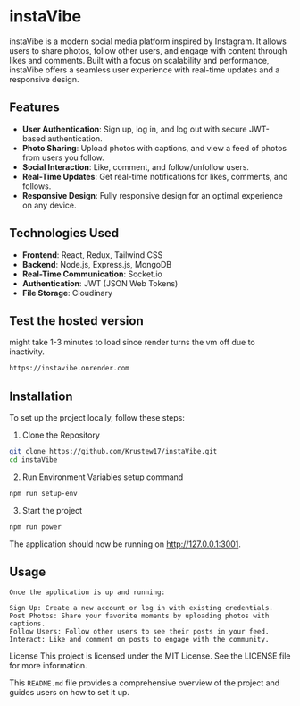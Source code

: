 # instaVibe

instaVibe is a modern social media platform inspired by Instagram. It allows users to share photos, follow other users, and engage with content through likes and comments. Built with a focus on scalability and performance, instaVibe offers a seamless user experience with real-time updates and a responsive design.

## Features

- **User Authentication**: Sign up, log in, and log out with secure JWT-based authentication.
- **Photo Sharing**: Upload photos with captions, and view a feed of photos from users you follow.
- **Social Interaction**: Like, comment, and follow/unfollow users.
- **Real-Time Updates**: Get real-time notifications for likes, comments, and follows.
- **Responsive Design**: Fully responsive design for an optimal experience on any device.

## Technologies Used

- **Frontend**: React, Redux, Tailwind CSS
- **Backend**: Node.js, Express.js, MongoDB
- **Real-Time Communication**: Socket.io
- **Authentication**: JWT (JSON Web Tokens)
- **File Storage**: Cloudinary

## Test the hosted version
might take 1-3 minutes to load since render turns the vm off due to inactivity.
```bash
https://instavibe.onrender.com
```

## Installation

To set up the project locally, follow these steps:

1. Clone the Repository

```bash
git clone https://github.com/Krustew17/instaVibe.git
cd instaVibe
```

2. Run Environment Variables setup command
```bash
npm run setup-env
```

3. Start the project
  ```bash
npm run power
```

The application should now be running on http://127.0.0.1:3001.


## Usage

```plaintext
Once the application is up and running:

Sign Up: Create a new account or log in with existing credentials.
Post Photos: Share your favorite moments by uploading photos with captions.
Follow Users: Follow other users to see their posts in your feed.
Interact: Like and comment on posts to engage with the community.
```

License
This project is licensed under the MIT License. See the LICENSE file for more information.

This `README.md` file provides a comprehensive overview of the project and guides users on how to set it up.
